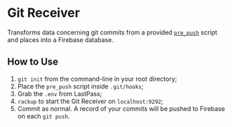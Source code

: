 # Git Receiver

Transforms data concerning git commits from a provided [`pre_push`](pre-push) script and places into a Firebase database.

## How to Use

1. `git init` from the command-line in your root directory;
2. Place the `pre_push` script inside `.git/hooks`;
3. Grab the `.env` from LastPass;
4. `rackup` to start the Git Receiver on `localhost:9292`;
5. Commit as normal. A record of your commits will be pushed to Firebase on each `git push`.